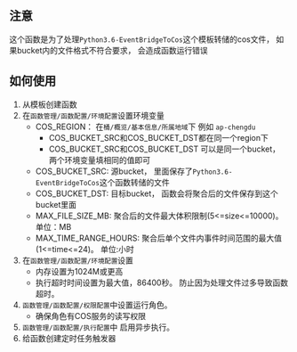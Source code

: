 ## 注意
这个函数是为了处理`Python3.6-EventBridgeToCos`这个模板转储的cos文件， 如果bucket内的文件格式不符合要求， 会造成函数运行错误

## 如何使用
1. 从模板创建函数
2. 在`函数管理/函数配置/环境配置`设置环境变量
   + COS_REGION： 在`桶/概览/基本信息/所属地域`下 例如 `ap-chengdu`
      - COS_BUCKET_SRC和COS_BUCKET_DST都在同一个region下
      - COS_BUCKET_SRC和COS_BUCKET_DST 可以是同一个bucket， 两个环境变量填相同的值即可
   + COS_BUCKET_SRC: 源bucket， 里面保存了`Python3.6-EventBridgeToCos`这个函数转储的文件
   + COS_BUCKET_DST: 目标bucket， 函数会将聚合后的文件保存到这个bucket里面
   + MAX_FILE_SIZE_MB: 聚合后的文件最大体积限制(5<=size<=10000)。 单位：MB
   + MAX_TIME_RANGE_HOURS: 聚合后单个文件内事件时间范围的最大值(1<=time<=24)。 单位:小时
3. 在`函数管理/函数配置/环境配置`设置
   + 内存设置为1024M或更高
   + 执行超时时间设置为最大值，86400秒。 防止因为处理文件过多导致函数超时。
4. `函数管理/函数配置/权限配置`中设置运行角色。 
   + 确保角色有COS服务的读写权限
5. `函数管理/函数配置/执行配置`中 启用异步执行。
6. 给函数创建定时任务触发器
